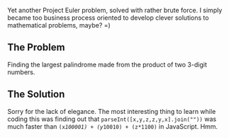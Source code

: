 ﻿---
layout: "_layouts._post.html"
category : code
modified: 2013-05-31
tags : [javascript, code, project euler]
---

Yet another Project Euler problem, solved with rather brute force. I simply
became too business process oriented to develop clever solutions to mathematical
problems, maybe? =)

## The Problem

Finding the largest palindrome made from the product of two 3-digit numbers.

## The Solution

<script src="https://gist.github.com/1788749.js"> </script>
    
Sorry for the lack of elegance. The most interesting thing to learn while coding
this was finding out that <code>parseInt([x,y,z,z,y,x].join(""))</code> was much
faster than <code>(x*100001) + (y*10010) + (z*1100)</code> in JavaScript. Hmm.